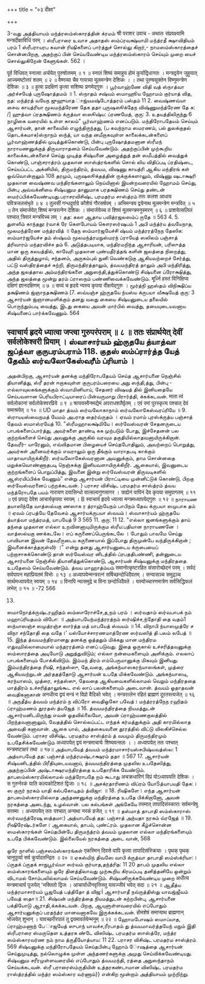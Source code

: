 +++
title = "०३ दीक्षा"

+++

3-வது அத்தியாயம் 
மந்த்ரஸம்ஸ்காரத்தின் க்ரமம் श्री पराशर उवाच - 
अथातः संप्रवक्ष्यामि मन्त्रदीक्षाविधिं परम् । 
ஸ்ரீபராரை உவாச 
அதாதஸ் ஸம்ப்ரவக்ஷ்யாமி மந்த்ரதீ க்ஷாவிதியம் பரம் 1 
ஸ்ரீபராயரப கவான் ரிஷிகளைப் பார்த்துச் சொல்லு கிறார்,- நாமஸம்ஸ்காரத்தைச் சொன்னபிறகு, அதற்குப் பின் செய்யவேண்டிய மந்த்ரஸம்ஸ்காரம் செய்யும் முறை யைச் சொல்லுகிறேன் கேளுங்கள். 
562 
। 



पूर्व विधिवत् स्नात्वा अर्चयेत् पुरुषोत्तमम् ॥ १ ॥ स्नातं शिष्यं समाहूय होमं कुर्याद्विधानतः । मन्त्रद्वयेन जुहुयात् आज्यमष्टोत्तरं शतम् ॥ २ ॥ वैष्णव्या चैव गायत्र्या मूलमन्त्रेण देशिकः । 
। 
तथा पुरुषसूक्तेन विष्णुमन्त्रेण देशिकः ॥ ३ ॥ हुत्वा प्रदक्षिणं कृत्वा सशिष्यः प्रणमेद्गुरुः । பூர்வாஹ்ணே விதி வத் ஸ்நாத்வா அர்ச்சயேத் 
புருஷோத்தமம் ॥ 1. ஸ்நாதம் சஷ்யம் ஸமாஹூய ஹோமம் குர்யாத் வித, நத: மந்த்ரத் வயேந ஜுஹுயாத ாஜ்யமஷ்டோத்தரம் பஸ்தம் 11 2. வைஷ்ணவ்யா சைவ காயத்ரியா மூலமந்த்ரேண தேக ததா புருஷஸூக்தேந விஷ்ணுமந்த்ரேண தே க: /] ஹுத்வா ப்ரதக்ஷிணம் க்ருத்வா ஸஸூஷ்ய: ப்ரணமேத், குரு: 
3. 
உதயத்திலிருந்து 6 நாழிகை வரையில் உள்ள காலம்" பூர்வாஹ்ணம் எனப்படும். மந்திரோபதேயம் செய்யும் ஆசார்யன், தான் காலையில் எழுந்திருந்தது, (ப கவந்நாம ஸமரணம், பல் துலக்குதல் தொடக்கமாக)ஸ்நாநம் ஸந்த், யா வந்த னமீறாகவுள்ள காலைக்கடன்களைப் பூர்வாஹ்ணத்தில் முடித்துக்கொண்டு, பின்பு புருஷோத்தமனான ஸ்ரீமந் நாராயணனுக்குத் திருவாராதனம் செய்யவேண்டும். அதற்குப்பின் முற்கூறிய காலைக்கடன்களைச் செய்து முடித்த சிஷ்யனை அழைத்துத் தன் ஸமீபத்தில் வைத்துக் கொண்டு, பாஞ்சராத்ரம் முதலான ஸாஸ்த்ரங்களில் சொல் லிய விதிப்படி ப்ரதிஷ்டை, செய்யப்பட்ட அக்னியில், திருமந்திரம், த்வயம, விஷணு காயத்ரி ஆகிய மந்திரங் கள் ஒவ்வொன்றாலும் 108 தரமும், புருஷஸூக்தத்தின் ருக்குக்களாலும், விஷ்ணு ஷடாக்ஷரி முதலான வைஷ்ணவ மந்திரங்களாலும் நெய்யினால் இயன்றவரையில் ஹோமம் செய்து, பின்பு அவ்வக்னியை சிஷ்யனும தானுமாக பரதக்ஷிணம் செய்து தண்டன் ஸமர்ப்பிக்கவேண்டியது.பராசரவிசிஷ்ட பரமதர்ம சாஸ்த்ரம் 
ततः कलश आधाय पवित्रजलसंभृते ॥ ४ ॥ तुलसीं गन्धदुर्वाग्रे कौशेयं गौरसर्षपम् 
। 
अभिमन्त्रय द्वयेनाथ मूलमन्त्रेण मन्त्रवित् ॥ ५ ॥ तेन संमार्जयेत् शिष्यं मन्त्ररत्नेन देशिकः । संमार्जयेच्च तं शिष्यं मूलमन्त्रमनुस्मरन् ॥ ६ ॥ 
प्राशयेत्सलिलं पश्चात् त्रिवारं मन्त्रविच्च तम् । 
தத: கலா ஆதாய பவித்ரஜலஸம்ப் ருதே ॥ 
563 
4. 
5. 
துளஸீம் காந்ததூ ர்வாக் ரே கெளபோயம் கௌரஸர்ஷபம் 1 அபி மந்த்ர்ய த்வயேநாத, மூலமந்த்ரேண மந்த்ரவித் ॥ தேந ஸம்மார்ஜயேச்சி ஷ்யம் மந்த்ரரத்நேந தேஸிக: ஸம்மார்ஜயேச்ச தம் ஸ்ஷ்யம் மூலமந்த்ரமநுஸ்மரந் ப்ராயேத் ஸலிலம் பஞ்சாத் த்ரிவாரம் மந்தரவிச்ச தம் 
6. 
அடுத்தபடியாக, மந்திரமறிந்த ஆசாரியன், பரிஸுத்த மான ஒரு கலயத்தில், காவேரி முதலான புண்யதீர்த்தங் களின் ஜலத்தை நிறைத்து, அதில் திருத்துழாய், சந்தனம், அருகம்புல் நுனி வெண்கடுகு ஆகியவற்றைச் சேர்த்து, பட்டு வஸ்திரத்தைச் சுற்றி, திருமந்திரத்தாலும், த்வயமந்திரத் தாலும் அபி மந்திரித்து, அந்த ஜலத்தால அம்மந்திரங்களை அநுஸந்தி,த்துக்கொண்டு சிஷ்யனை ப்ரோக்ஷித்து, அந்த ஜலத்தை மூன்று தரம் ப்ராஸநம் பண்ணிவைக்கவேண்டும். मूर्ध्नि हस्तं विनिक्षिप्य दक्षिणं ज्ञानदक्षिणम् ॥ ७ ॥ सव्यं च हृदये न्यस्य कृपया वीक्षयेद्गुरुः । 
மூர்த்நி ஹஸ்தம் விநிக்ஷிப்ய தக்ஷிணம் ஜ்ஞாநதக்ஷிணம் [7. ஸவ்யஞ்ச ஹ்ருதயே ந்யஸ்ய க்ருபயா வீக்ஷயேத் குரு: 
3 
ஆசார்யன் ஜ்ஞானமளிக்கும் தனது வலது கையை சிஷ்யனுடைய தலையில் பொருந்தும்படி வைத்து, இடது கையை அவன் மார்பில் வைத்து, தயையுடையவனாய சிஷ்யனைப் பார்க்கவேணும். 
564 
 
स्वाचार्य हृदये ध्यात्वा जप्त्वा गुरुपरंपराम् ॥ ८ ॥ ततः संप्रार्थयेत् देवीं सर्वलोकेश्वरी प्रियाम् । 
ஸ்வாசார்யம் ஹ்ருதயே த்யாத்வா ஜப்த்வா குருபரம்பராம் 118. குதஸ் ஸம்ப்ரார்த்த யேத் தேவீம் ஸர்வலோகேஸ்வரீம் ப்ரியாம் । 
- 
அதன்பிறகு, ஆசார்யன் தனக்கு மந்திரோபதேயம் செய்த ஆசார்யனை நெஞ்சில் தியானித்து, ஸ்ரீ தரன் ஈறாகவுள்ள குருபரம்பரையை அநு ஸந்தி,த்து, பின்பு - எல்லாவுலகங்களுக்கும் ஸ்வாமினியாய், சேதனர் விஷயத் தில் இனியதையே செய்பவளான பெரியபிராட்டியாரைப் பின்வருமாறு பிரார்த்தி, க்கக்கடவன். 
माता त्वं सर्वलोकानां सर्वलोकेश्वरप्रिये ॥ ९ ॥ श्राययस्वैनमद्येमं अपराधशतैर्वृतम् । 
एवं रमां पुरस्कृत्य पश्चात् देवं समाश्रयेत् ॥ १० ॥ 
UD 
மாதா த்வம் ஸர்வலோகாநாம் ஸர்வலோகேஸ்வரப்ரியே ॥ 9. 
ஸ்ராயயஸ்வைநமத் யேமம் அபராத தைர்வ்ருதம் । ஏவம் ரமாம் புரஸ்க்ருத்ய பஞ்சாத் தேவம் ஸமாஸ்ரயேத் 10. 
"ஸ்ரீமஹாலக்ஷ்மியே। ஸர்வேஸ்வரன் சேதனருடைய பாபங்களைப்பார்த்து, அவர்களை தாண்டி கக முற்படும் போது, இச்சேதனன் பல குற்றங்களைச் செய்து அவனுக்கு அருகில் வரவும தகுதியில்லாதவனாயிருக்கிறான். தேவரீர்- யாரேனும், எவ்விதமான பிழையைச் செய்தபோதிலும், அவற்றைப் பொறுத்து, அவர்கள் அனைவர்க்கும் எவராலும் ஒரு தீங்கும் வாராதபடி காக்கும் மாதாவாயிருக்கிறீர். ஸர்வலோகேஸ்வரனான அவனுக்கும், தாம சொன்னதை மறுக்கவொண்ணாதபடி நெஞ்சுக்கு இனியவளாயிருக்கிறீர். ஆகையால், இவனுடைய குற்றங்களைப் பொறுப்பித்து, இவனை இன்று ஸர்வேஸ்வரன் திருவடிகளில் ஆஸ்ரயிப்பிக்க வேணும்” என்று ஆசார்யன் பிராட்டியை முன்னிட்டுக் கொண்டு, பிறகு ஸர்வேஸ்வரனைப் பற்றக்கடவன். 
} 
பராசர விசிஷ்ட பரமதர்ம சாஸ்த்ரம் 
த்வய மந்த்ரோபதே பயம் 
नारायण दयासिन्धो वात्सल्यगुणसागर । 
त्राह्येनं पापिनं देव कृपया समुपागतम् ॥ ११ ॥ एवं प्रपद्य देवेश आचार्यकृपया स्वयम् । 
B 
स्वाचार्य हृदये ध्यात्वा मन्त्रमध्यापयेद्गुरुः ॥ १२ ॥ நாராயண தயாஸிந்தே வாத்ஸல்யகு ணஸாக ர த்ராஹ்யேநம் பாபிநம் தேவ க்ருபயா ஸமுபாக தம் ॥ ஏவம் ப்ரபத்யே தேவேசம் ஆசார்யக்ருபயா ஸ்வயம்। ஸ்வாசார்யம் ஹ்ருதயே த்யாத்வா மந்த்ரமத், யாபயேத் 
9 
3 
565 
11. 
குரு: 11 12. 
"எல்லா ஜனங்களுக்கும் தாய் தந்தை முதலான எல்லா உறவினனாயுமிருக்கும ஸ்ரீய:பதியான நாராயணனே । வாத்ஸல்யகு ணக்கடலே। எப் கருணைப்பெருங்கடலே । போதும் பாவமே செய்து பாவியான இவன் தேவரீருடைய கருணையால் இப்போது திருமுன்பே வந்திருக்கிறான் ; இவனைக்காத்தருள்வீர் ।" என்று தனது ஆசார்யனுடைய க்ருபையைப் பற்றாசாகக்கொண்டு 
தான் ஸர்வேஸ்வர னிடத்தில் ப்ரபததிபண்ணி, தன்னுடைய ஆசார்யனை நெஞ்சில் தியானித்துக்கொண்டு, ஆசார்யன் சிஷ்யனுக்கு மந்திரததை உபதேஸம் செய்யவேண்டும். 
த்வய மாஹாத்ம்யம் 
समानोत्कृष्टरहित संसारोच्छेदनं परम् । 
सर्वदं सर्वपापन महाप्रियतमं विभोः ॥ १३ ॥ 
अध्यापयेन्मन्त्ररत्नं सर्षिच्छन्दोधिदैवतम् । 
सन्यासञ्च समुद्रञ्च सार्थमध्यापयेत् स्वयम् ॥ १४ ॥ विनापि न्यासमुद्रे च विना छन्दोधिदैवते । यस्योच्चारणमात्रेण सर्वसिद्धिफलं लभेत् ॥ १५ ॥ 
-72 
566 
 
13. 
ஸமாநோத்க்ருஷ்டரஹிதம் ஸம்ஸாரோச்சே,த,நம் பரம் । ஸர்வதாம் ஸர்வபாபக் நம் மஹாப்ரியதமம் விபோ: ॥ அத்யாபயேந்மந்த்ரரத்நம் ஸர்ஷிச்ச,ந்தோதி தை வதம்1 ஸந்யாஸஞ்ச ஸமுத்ரஞ்ச ஸார்த்த மத் யாபயேத் ஸ்வயம் ॥ 14. விநாபி ந்யாஸமுத்ரே ச விநா சந்தோதி தை வதே।' யஸ்யோச்சாரணமாத்ரேண ஸர்வஸித் தி பலம் லபேத் ॥ 15. 
இந்த த்வயமந்திரமானது தனக்கு ஒத்ததும் மிக்கது மான மந்திரம எதுவுமில்லாமையால் மந்தரரத்னம் எனப் படுவது. இதை ஒருகால் உச்சரித்தவனுக்கு ஸம்ஸாரத்தை அடியோடு அறுத்துவிடும்; எல்லா நன்மைகளையும் 
அளிக்கும். எலலாப் பாபங்களையும் போக்கிவிடும். இம்மந் திரம் எம்பெருமானுக்கு மிகவும் இனியது. இம்மந்திரத்தை ரிஷி, சந்தஸ்ஸு, தே,வதை, அங்கந்யாஸகரந்யாஸங்கள், முத்ரை ஆகியவற்றுடன் அர்ததத்தோடு ஆசார்யன் உபதே மிக்கவேண்டும். அங்கந்யாஸடி, கரந்யாஸம், முத்ரை, சந்தஸ்ஸு, தேவதை ஆகியவைகளில்லாமல் வெறும் மந்திரததை மாத்திரம் உச்சரித்தாலுங்கூட எல் லாப் பலன்களையும் அடைவான். 
த்வயம் ஓதாதவன் வைதிகனாகான் 
अनधीत्य द्वयं मन्त्रं न विप्रो वैदिको भवेत् । मन्त्ररत्लेन रहितं ब्राह्मणं दूरतस्त्यजेत् ॥ १६ ॥ 
அநதீத்ய த்வயம் மந்த்ரம் ந விப்ரோ வைதிஓகோ பவேத்। மந்த்ரரத்நேந ரஹிதம் ப்ராஹ்மணம் தூரதஸ் த்யஜேத் ॥ 16. 
த்வயமந்திரத்தை நியமத்துடன் ஆசார்யனிடமிருந்து 
எவன் ஓதவில்லையோ, அவன் ப்ராஹ்மணகுலத்தில் 
பிறந்தவனானாலும், வேதத்தில் சொல்லப்பட்ட எந்தக் கர்மத்துக்கும் அதி காரமில்லாத அவைதி கனாவான். ஆகை யால், அத்தகையவனை தூரத்தில் விட்டு விலகிச்செல்ல வேண்டும். 
பராசர விசிஷ்ட பரமதர்ம சாஸ்த்ரம் 
த் வயமும் திருமந்திரமும் உபதேசிக்கவேண்டும் 
अध्यापयेत् द्वयं मन्त्रमाचार्यः शिष्यवत्सलः । 
। 
अध्यापयेत् ततः पश्चात् मन्त्रमष्टाक्षरं तथा ॥ १७॥ 
அத்யாபயேத் த்வயம் மந்த்ரமாசார்யஸ்சபிஷ்யவத்ஸ்ல: 1 அத்யாபயேத் தத: பஞ்சாத் மந்த்ரமஷ்டாக்ஷரம் ததா ॥ 
567 
17. 
ஆசார்யன் சிஷ்யனிடத்தில் பிரீதியுடையவனாய், த்வயமந்திரத்தை முதலில உபதேஸித்து, அதற்குப்பின் அஷ்டாக்ஷரமந்திரத்தை உபதோரிக்க வேண்டும். 
தாபஸம்ஸ்காரமில்லாமல் மந்த்ரோபதே றம் கூடாது 
अचक्रधारिणं विप्रं योऽध्यापयति देशिकः । स गुरुर्नरकं याति कल्पकोटिशतं द्विजाः ॥ १८ ॥ 
அசக்ரதாரிணம் விப்ரம் யோSத்யாபயதி தேக:। ஸ குருர் நரகம் யாதி கல்பகோடிதம் த்விஜா: ॥ 
18. 
ரிஷிகளே। எந்த ஆசார்யன் தாபஸம்ஸ்காரமில்லாத அந்தணனுக்கு மந்திரத்தை உபதே பிக்கிறானோ, அவன் 
நரகத்தை அடைந்து, 
உழல்வான். 
பல கல்பங்கள் அங்கேயே 
तस्मात् तापादिसंस्काराः सर्वमन्त्रेषु सत्तमाः । 
अध्यापयेत् ततः पश्चात् अन्यथा नरकं व्रजेत् ॥ १९ ॥ 
தஸ்மாத் தாபாதி ஸம்ஸ்காராஸ் ஸர்வமந்த்ரேஷு ஸத்தமா:) அத்யாபயேத் தத: பஞ்சாத் அந்யதா நரகம் வ்ரஜேத் ॥ 
19. 
ரிஷிரேஷ்டர்களே। ஆகையால், தாபம், புண்ட்ரம். முதலான கீழ்ச்சொன்ன ஸமஸ்காரங்கள் செய்தபின்பே திருமந்த்ரம் த்வயம் முதலான எல்லா மந்திரங்களையும் உபதே பிக்கவேண்டும். இல்லையேல் நரகத்தை அடை 
வான், 
568 
 
ஒரே நாளில் பஞ்சஸம்ஸ்காரங்கள் 
एकस्मिन् दिवसे वापि कृत्वा तापादिसंस्क्रियाः । पृथक् पृथक् चानुपूर्व्या सर्व कुर्यादतन्द्रितः ॥ २० ॥ 
ஏகஸ்மிந் திவஸே வாபி க்ருத்வா தாபாதி ஸம்ஸ்க்ரியா:। ப்ருதக் ப்ருதக் சாநுபூர்வ்யா ஸர்வம் குர்யாத,தந்த்ரித: 11 20 
தாபம் முதலிய எல்லா ஸம்ஸ்காரங்களையும் ஒரே தினத்திலாவது முற்கூறிய கிரமப்படி தனித்தனியே ஒன்றும் விடாமல் சோம்பலில்லாமல் செய்யவேண்டும். 
சிஷ்யனிருக்கவேண்டிய முறை 
अधीत्य मन्त्रमाचार्य पूजयेत् 'भक्तितो द्विजः । आचार्याधीनवृत्तिस्तु यावज्जीवं भवेत् सदा ॥ २१ ॥ 
ஆதீத்ய மந்த்ரமாசார்யம் பூஜயேத் பத்திதோ த் விஜ:İ ஆசார்யாதீ நவ்ருத்திஸ்து யாவஜ்ஜீவம் பவேத் ஸதா॥ 
21. 
சிஷ்யன் மந்திரத்தை நியமத்துடன் கற்றபின்பு, ஆசார்யனை பக்தியோடு ஆராதி,க்கக்கடவன். பிறகு, ஆயுளுள்ளவரையில் எப்போதும் ஆசார்யனுக்குப் பரதந்த்ர மானவனாகவே இருக்கக்கடவன். 
होमशेषं समाप्याथ ब्राह्मणान् भोजयेत् शुभान् । यावच्छरीरपातं तु द्वयमावर्तयेन्मनुम् ॥ २२ ॥ 
ஹோமபோஷம் ஸமாப்யாத, ப்ராஹ்மணாந் பே ாஜயேத் ஸுபாந் யாவச்ச,ரீரபாதம் து த்வயமாவர்த்தயேந் மநும் 
இதி ஸ்ரீபராரை ஸ்மருதெள உத்தரக ண்டே 
விஸிஷ்ட பரமதர்ம ஸாஸ்த்ரே, 
மந்த்ர ஸம்ஸ்காரவர்ண நம் நாம த்ருதீயோத்யாய: 11 
22. 
பராசர விசிஷ்ட பரமதர்ம சாஸ்த்ரம் 
569 
சிஷ்யனுக்கு மந்திரோபதேயம் செய்தபின்பு ஹோம் ாேஷத்தை ஆசார்யன் செய்துமுடித்து, நல்லொழுக்க முள்ள அந்தணர்களுக்கு அமுது செய்விக்கவேண்டியது. சிஷ்யனும சரீரமுள்ளவரையில் எப்போதும் த்வயமந்தி, ரத்தை அநுஸந்தாநம் செய்யக்கடவன். 
ஸ்ரீ பராரைஸ்ம்ருதியின் உத்தரகண்டாமான 
விஸிஷ்ட பரமதர்ம ராஸ்த்ரத்தில் மந்த்ர ஸம்ஸ்கார வர்ணாம்}} 
என்கிற மூன்றாம் அத்தியாயம் முற்றிற்று. 

